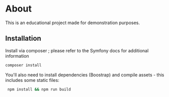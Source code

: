 # About
This is an educational project made for demonstration purposes.

## Installation
Install via composer ; please refer to the Symfony docs for additional information
```bash
composer install
```

You'll also need to install dependencies (Boostrap) and compile assets - this includes some static files:
```bash
 npm install && npm run build
```